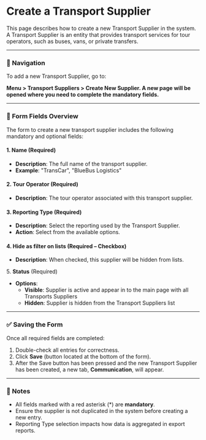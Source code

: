 # Create a Transport Supplier

This page describes how to create a new Transport Supplier in the system. A Transport Supplier is an entity that provides transport services for tour operators, such as buses, vans, or private transfers.

***

### 🧭 Navigation

To add a new Transport Supplier, go to:

**Menu > Transport Suppliers > Create New Supplier. A new page will be opened where you need to complete the mandatory fields.**

***

### 📝 Form Fields Overview

The form to create a new transport supplier includes the following mandatory and optional fields:

#### 1. **Name** (Required)

* **Description**: The full name of the transport supplier.
* **Example**: "TransCar", "BlueBus Logistics"

#### 2. **Tour Operator** (Required)

* **Description**: The tour operator associated with this transport supplier.

#### 3. **Reporting Type** (Required)

* **Description**: Select the reporting used by the Transport Supplier.
* **Action**: Select from the available options.

#### 4. **Hide as filter on lists** (Required – Checkbox)

* **Description**: When checked, this supplier will be hidden from lists.

5\. **Status** (Required)

* **Options**:
  * **Visible**: Supplier is active and appear in to the main page with all Transports Suppliers
  * **Hidden**: Supplier is hidden from the Transport Suppliers list

***

### ✅ Saving the Form

Once all required fields are completed:

1. Double-check all entries for correctness.
2. Click **Save** (button located at the bottom of the form).
3. After the Save button has been pressed and the new Transport Supplier has been created, a new tab, **Communication**, will appear.

***

### 📌 Notes

* All fields marked with a red asterisk (\*) are **mandatory**.
* Ensure the supplier is not duplicated in the system before creating a new entry.
* Reporting Type selection impacts how data is aggregated in export reports.
